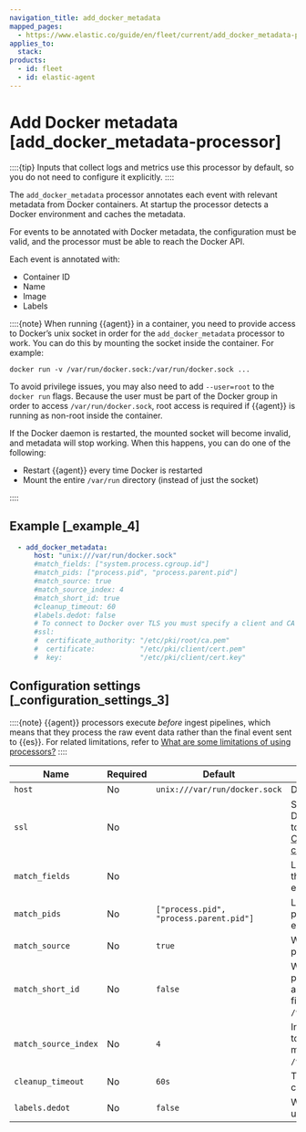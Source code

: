 ```yaml
---
navigation_title: add_docker_metadata
mapped_pages:
  - https://www.elastic.co/guide/en/fleet/current/add_docker_metadata-processor.html
applies_to:
  stack:
products:
  - id: fleet
  - id: elastic-agent
---
```


# Add Docker metadata [add_docker_metadata-processor]


::::{tip}
Inputs that collect logs and metrics use this processor by default, so you do not need to configure it explicitly.
::::


The `add_docker_metadata` processor annotates each event with relevant metadata from Docker containers. At startup the processor detects a Docker environment and caches the metadata.

For events to be annotated with Docker metadata, the configuration must be valid, and the processor must be able to reach the Docker API.

Each event is annotated with:

* Container ID
* Name
* Image
* Labels

::::{note}
When running {{agent}} in a container, you need to provide access to Docker’s unix socket in order for the `add_docker_metadata` processor to work. You can do this by mounting the socket inside the container. For example:

`docker run -v /var/run/docker.sock:/var/run/docker.sock ...`

To avoid privilege issues, you may also need to add `--user=root` to the `docker run` flags. Because the user must be part of the Docker group in order to access `/var/run/docker.sock`, root access is required if {{agent}} is running as non-root inside the container.

If the Docker daemon is restarted, the mounted socket will become invalid, and metadata will stop working. When this happens, you can do one of the following:

* Restart {{agent}} every time Docker is restarted
* Mount the entire `/var/run` directory (instead of just the socket)

::::



## Example [_example_4]

```yaml
  - add_docker_metadata:
      host: "unix:///var/run/docker.sock"
      #match_fields: ["system.process.cgroup.id"]
      #match_pids: ["process.pid", "process.parent.pid"]
      #match_source: true
      #match_source_index: 4
      #match_short_id: true
      #cleanup_timeout: 60
      #labels.dedot: false
      # To connect to Docker over TLS you must specify a client and CA certificate.
      #ssl:
      #  certificate_authority: "/etc/pki/root/ca.pem"
      #  certificate:           "/etc/pki/client/cert.pem"
      #  key:                   "/etc/pki/client/cert.key"
```


## Configuration settings [_configuration_settings_3]

::::{note}
{{agent}} processors execute *before* ingest pipelines, which means that they process the raw event data rather than the final event sent to {{es}}. For related limitations, refer to [What are some limitations of using processors?](/reference/fleet/agent-processors.md#limitations)
::::


| Name | Required | Default | Description |
| --- | --- | --- | --- |
| `host` | No | `unix:///var/run/docker.sock` | Docker socket (UNIX or TCP socket). |
| `ssl` | No |  | SSL configuration to use when connecting to the Docker socket. For a list ofavailable settings, refer to [SSL/TLS](/reference/fleet/elastic-agent-ssl-configuration.md), specificallythe settings under [Table 7, Common configuration options](/reference/fleet/elastic-agent-ssl-configuration.md#common-ssl-options) and [Table 8, Client configuration options](/reference/fleet/elastic-agent-ssl-configuration.md#client-ssl-options). |
| `match_fields` | No |  | List of fields to match a container ID. At least one of the fields most hold a container ID to get the event enriched. |
| `match_pids` | No | `["process.pid", "process.parent.pid"]` | List of fields that contain process IDs. If the process is running in Docker, the event will be enriched. |
| `match_source` | No | `true` | Whether to match the container ID from a log path present in the `log.file.path` field. |
| `match_short_id` | No | `false` | Whether to match the container short ID from a log path present in the `log.file.path` field. This setting allows you to match directory names that have the first 12 characters of the container ID. For example, `/var/log/containers/b7e3460e2b21/*.log`. |
| `match_source_index` | No | `4` | Index in the source path split by a forward slash (`/`) to find the container ID. For example, the default, `4`, matches the container ID in `/var/lib/docker/containers/<container_id>/*.log`. |
| `cleanup_timeout` | No | `60s` | Time of inactivity before container metadata is cleaned up and forgotten. |
| `labels.dedot` | No | `false` | Whether to replace dots (`.`) in labels with underscores (`_`). |

